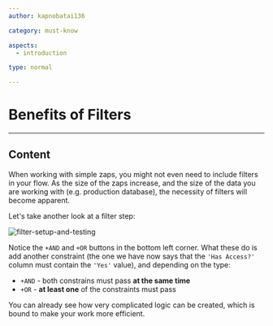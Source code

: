 ```yaml
---
author: kapnobatai136

category: must-know

aspects:
  - introduction

type: normal

---
```


# Benefits of Filters

---
## Content

When working with simple zaps, you might not even need to include filters in your flow. As the size of the zaps increase, and the size of the data you are working with (e.g. production database), the necessity of filters will become apparent.

Let's take another look at a filter step:

![filter-setup-and-testing](https://img.enkipro.com/25eaef765da3856792a1ae9f92ddfea3.png)

Notice the `+AND` and `+OR` buttons in the bottom left corner. What these do is add another constraint (the one we have now says that the `'Has Access?'` column must contain the `'Yes'` value), and depending on the type:
- `+AND` - both constrains must pass **at the same time**
- `+OR` - **at least one** of the constraints must pass

You can already see how very complicated logic can be created, which is bound to make your work more efficient.